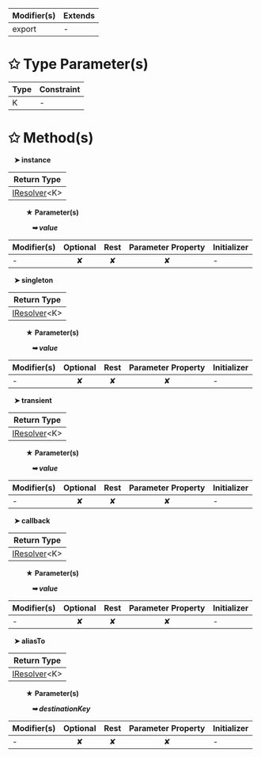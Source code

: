 | Modifier(s)                            | Extends                                    |
|----------------------------------------|--------------------------------------------|
| export | - |

# &#10025; Type Parameter(s)

| Type | Constraint |
| ---- | ---------- |
| K    | -          |

# &#10025; Method(s)

&nbsp;&nbsp; **&#10148; instance**

| Return Type                       |
|-----------------------------------|
| [IResolver](/kernel/interface/di/iresolver)&lt;K&gt; |

&nbsp;&nbsp;&nbsp;&nbsp;&nbsp;&nbsp;&nbsp;&nbsp; **&#9733; Parameter(s)**

&nbsp;&nbsp;&nbsp;&nbsp;&nbsp;&nbsp;&nbsp;&nbsp;&nbsp;&nbsp;&nbsp; _**&#10149; value**_

| Modifier(s)                              | Optional                           | Rest                          | Parameter Property                          | Initializer                       |
|------------------------------------------|:----------------------------------:|:-----------------------------:|:-------------------------------------------:|-----------------------------------|
| - | ✘  | ✘ | ✘ | - |

&nbsp;&nbsp; **&#10148; singleton**

| Return Type                       |
|-----------------------------------|
| [IResolver](/kernel/interface/di/iresolver)&lt;K&gt; |

&nbsp;&nbsp;&nbsp;&nbsp;&nbsp;&nbsp;&nbsp;&nbsp; **&#9733; Parameter(s)**

&nbsp;&nbsp;&nbsp;&nbsp;&nbsp;&nbsp;&nbsp;&nbsp;&nbsp;&nbsp;&nbsp; _**&#10149; value**_

| Modifier(s)                              | Optional                           | Rest                          | Parameter Property                          | Initializer                       |
|------------------------------------------|:----------------------------------:|:-----------------------------:|:-------------------------------------------:|-----------------------------------|
| - | ✘  | ✘ | ✘ | - |

&nbsp;&nbsp; **&#10148; transient**

| Return Type                       |
|-----------------------------------|
| [IResolver](/kernel/interface/di/iresolver)&lt;K&gt; |

&nbsp;&nbsp;&nbsp;&nbsp;&nbsp;&nbsp;&nbsp;&nbsp; **&#9733; Parameter(s)**

&nbsp;&nbsp;&nbsp;&nbsp;&nbsp;&nbsp;&nbsp;&nbsp;&nbsp;&nbsp;&nbsp; _**&#10149; value**_

| Modifier(s)                              | Optional                           | Rest                          | Parameter Property                          | Initializer                       |
|------------------------------------------|:----------------------------------:|:-----------------------------:|:-------------------------------------------:|-----------------------------------|
| - | ✘  | ✘ | ✘ | - |

&nbsp;&nbsp; **&#10148; callback**

| Return Type                       |
|-----------------------------------|
| [IResolver](/kernel/interface/di/iresolver)&lt;K&gt; |

&nbsp;&nbsp;&nbsp;&nbsp;&nbsp;&nbsp;&nbsp;&nbsp; **&#9733; Parameter(s)**

&nbsp;&nbsp;&nbsp;&nbsp;&nbsp;&nbsp;&nbsp;&nbsp;&nbsp;&nbsp;&nbsp; _**&#10149; value**_

| Modifier(s)                              | Optional                           | Rest                          | Parameter Property                          | Initializer                       |
|------------------------------------------|:----------------------------------:|:-----------------------------:|:-------------------------------------------:|-----------------------------------|
| - | ✘  | ✘ | ✘ | - |

&nbsp;&nbsp; **&#10148; aliasTo**

| Return Type                       |
|-----------------------------------|
| [IResolver](/kernel/interface/di/iresolver)&lt;K&gt; |

&nbsp;&nbsp;&nbsp;&nbsp;&nbsp;&nbsp;&nbsp;&nbsp; **&#9733; Parameter(s)**

&nbsp;&nbsp;&nbsp;&nbsp;&nbsp;&nbsp;&nbsp;&nbsp;&nbsp;&nbsp;&nbsp; _**&#10149; destinationKey**_

| Modifier(s)                              | Optional                           | Rest                          | Parameter Property                          | Initializer                       |
|------------------------------------------|:----------------------------------:|:-----------------------------:|:-------------------------------------------:|-----------------------------------|
| - | ✘  | ✘ | ✘ | - |